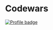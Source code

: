 # Codewars
[![Profile badge](https://www.codewars.com/users/RayGuo357/badges/large)](https://www.codewars.com/users/RayGuo357)
